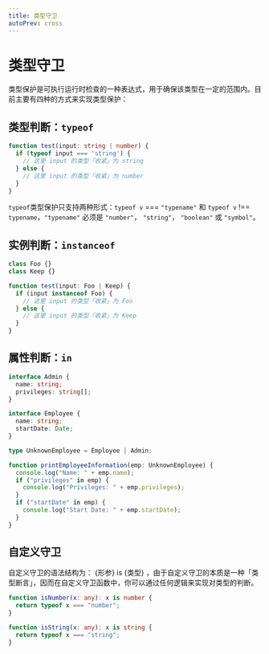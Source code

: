 ```yaml
---
title: 类型守卫
autoPrev: cross
---   
```


# 类型守卫  

类型保护是可执行运行时检查的一种表达式，用于确保该类型在一定的范围内。目前主要有四种的方式来实现类型保护：  

## 类型判断：`typeof`  

```ts
function test(input: string | number) {
  if (typeof input === 'string') {
    // 这里 input 的类型「收紧」为 string
  } else {
    // 这里 input 的类型「收紧」为 number
  }
}
```  

`typeof`类型保护只支持两种形式：`typeof v` === `"typename"` 和 `typeof v` !== `typename`，`"typename"` 必须是 `"number"`， `"string"`， `"boolean"` 或 `"symbol"`。


## 实例判断：`instanceof`  

```ts
class Foo {}
class Keep {}

function test(input: Foo | Keep) {
  if (input instanceof Foo) {
    // 这里 input 的类型「收紧」为 Foo
  } else {
    // 这里 input 的类型「收紧」为 Keep
  }
}
```  


## 属性判断：`in`  

```ts
interface Admin {
  name: string;
  privileges: string[];
}

interface Employee {
  name: string;
  startDate: Date;
}

type UnknownEmployee = Employee | Admin;

function printEmployeeInformation(emp: UnknownEmployee) {
  console.log("Name: " + emp.name);
  if ("privileges" in emp) {
    console.log("Privileges: " + emp.privileges);
  }
  if ("startDate" in emp) {
    console.log("Start Date: " + emp.startDate);
  }
}
```  

## 自定义守卫  

自定义守卫的语法结构为： {形参} is {类型} ，由于自定义守卫的本质是一种「类型断言」，因而在自定义守卫函数中，你可以通过任何逻辑来实现对类型的判断。  

```ts
function isNumber(x: any): x is number {
  return typeof x === "number";
}

function isString(x: any): x is string {
  return typeof x === "string";
}
```